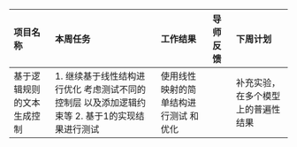 
| 项目名称                         | 本周任务                                                         | 工作结果 | 导师反馈 | 下周计划                                                                                                             |
| :------------------------------- | :--------------------------------------------------------------- | :------- | :------- | :------------------------------------------------------------------------------------------------------------------- |
| 基于逻辑规则的文本生成控制| 1. 继续基于线性结构进行优化 考虑测试不同的控制层 以及添加逻辑约束等  2. 基于1的实现结果进行测试| 使用线性映射的简单结构进行测试 和优化 || 补充实验，在多个模型上的普遍性结果|
